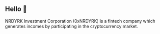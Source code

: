 ## Hello 👋

NRDYRK Investment Corporation (0xNRDYRK) is a fintech company which generates incomes by participating in the cryptocurrency market.
